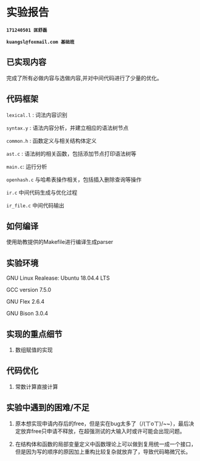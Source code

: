 # 实验报告

**`171240501 匡舒磊`** 

**`kuangsl@foxmail.com 基础班`**

## 已实现内容

完成了所有必做内容与选做内容,并对中间代码进行了少量的优化。

## 代码框架

`lexical.l` : 词法内容识别

`syntax.y` : 语法内容分析，并建立相应的语法树节点

`common.h` : 函数定义与相关结构体定义

`ast.c` : 语法树的相关函数，包括添加节点打印语法树等

`main.c`: 运行分析

`openhash.c` 与哈希表操作相关，包括插入删除查询等操作

`ir.c` 中间代码生成与优化过程

`ir_file.c` 中间代码输出

## 如何编译

使用助教提供的Makefile进行编译生成parser

## 实验环境

GNU Linux Realease: Ubuntu 18.04.4 LTS

GCC version 7.5.0 

GNU Flex 2.6.4

GNU Bison 3.0.4

## 实现的重点细节

1. 数组赋值的实现

## 代码优化

1. 常数计算直接计算

## 实验中遇到的困难/不足

1. 原本想实现申请内存后的free，但是实在bug太多了（/(ㄒoㄒ)/~~），最后决定放弃free只申请不释放，在超强测试的大输入时或许可能会出现问题。

2. 在结构体和函数的局部变量定义中函数理论上可以做到复用统一成一个接口，但是因为写的顺序的原因加上重构比较复杂就放弃了，导致代码略微冗长。